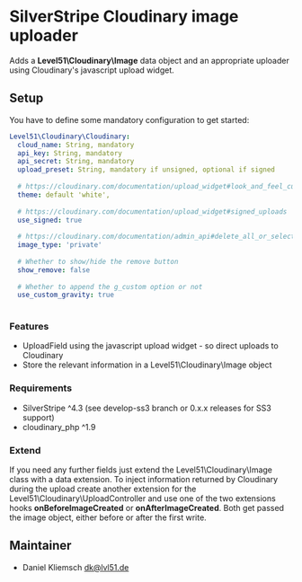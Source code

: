 # SilverStripe Cloudinary image uploader
Adds a **Level51\Cloudinary\Image** data object and an appropriate uploader using Cloudinary's javascript upload widget.

## Setup
You have to define some mandatory configuration to get started:

```yaml
Level51\Cloudinary\Cloudinary:
  cloud_name: String, mandatory
  api_key: String, mandatory
  api_secret: String, mandatory
  upload_preset: String, mandatory if unsigned, optional if signed
  
  # https://cloudinary.com/documentation/upload_widget#look_and_feel_customization
  theme: default 'white', 
  
  # https://cloudinary.com/documentation/upload_widget#signed_uploads
  use_signed: true
  
  # https://cloudinary.com/documentation/admin_api#delete_all_or_selected_resources
  image_type: 'private'
  
  # Whether to show/hide the remove button
  show_remove: false
  
  # Whether to append the g_custom option or not
  use_custom_gravity: true
  
```

### Features
- UploadField using the javascript upload widget - so direct uploads to Cloudinary
- Store the relevant information in a Level51\Cloudinary\Image object

### Requirements
- SilverStripe ^4.3 (see develop-ss3 branch or 0.x.x releases for SS3 support)
- cloudinary_php ^1.9

### Extend
If you need any further fields just extend the Level51\Cloudinary\Image class with a data extension. To inject information returned by Cloudinary during the upload create another extension for the Level51\Cloudinary\UploadController and use one of the two extensions hooks **onBeforeImageCreated** or **onAfterImageCreated**. Both get passed the image object, either before or after the first write.

## Maintainer
- Daniel Kliemsch <dk@lvl51.de>
